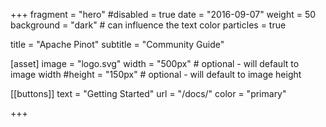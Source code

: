 +++
fragment = "hero"
#disabled = true
date = "2016-09-07"
weight = 50
background = "dark" # can influence the text color
particles = true

title = "Apache Pinot"
subtitle = "Community Guide"

[asset]
  image = "logo.svg"
  width = "500px" # optional - will default to image width
  #height = "150px" # optional - will default to image height

[[buttons]]
  text = "Getting Started"
  url = "/docs/"
  color = "primary"

+++

